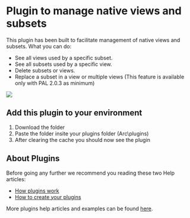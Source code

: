 # Plugin to manage native views and subsets
This plugin has been built to facilitate management of native views and subsets.
What you can do:
* See all views used by a specific subset.
* See all subsets used by a specific view.
* Delete subsets or views.
* Replace a subset in a view or multiple views (This feature is available only with PAL 2.0.3 as minimum)

<img src="https://s3-ap-southeast-2.amazonaws.com/downloads.cubewise.com/web_assets/arc-pulgins/views-subsets.gif" />

## Add this plugin to your environment
1. Download the folder
2. Paste the folder insite your plugins folder (Arc\plugins)
3. After clearing the cache you should now see the plugin

## About Plugins
Before going any further we recommend you reading these two Help articles:
* [How plugins work](https://code.cubewise.com/arc-docs/how-plugins-work)
* [How to create your plugins](https://code.cubewise.com/arc-docs/how-to-create-your-plugins)

More plugins help articles and examples can be found [here](https://code.cubewise.com/arc-plugins).
